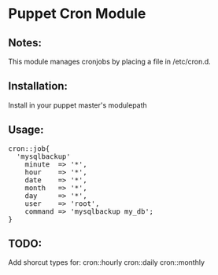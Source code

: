 # Puppet Cron Module

## Notes:
This module manages cronjobs by placing a file in /etc/cron.d.

## Installation:
Install in your puppet master's modulepath

## Usage:
<pre>
cron::job{
  'mysqlbackup'
    minute  => '*',
    hour    => '*',
    date    => '*',
    month   => '*',
    day     => '*',
    user    => 'root',
    command => 'mysqlbackup my_db';
}
</pre>

## TODO:
Add shorcut types for:
  cron::hourly
  cron::daily
  cron::monthly
